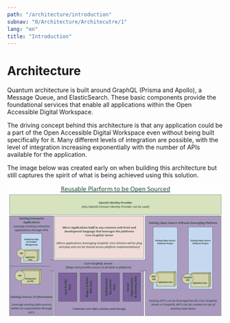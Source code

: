 ```yaml
---
path: "/architecture/introduction"
subnav: "0/Architecture/Architecutre/1"
lang: "en"
title: "Introduction"
---
```


<helmet>
<title> Architecture - Introduction </title>
</helmet>

# Architecture

Quantum architecture is built around GraphQL (Prisma and Apollo), a Message Queue, and ElasticSearch.  These basic components provide the foundational services that enable all applications within the Open Accessible Digital Workspace.

The driving concept behind this architecture is that any application could be a part of the Open Accessible Digital Workspace even without being built specifically for it.  Many different levels of integration are possible, with the level of integration increasing exponentially with the number of APIs available for the application.

The image below was created early on when building this architecture but still captures the spirit of what is being achieved using this solution. 

![OADW Platform Idea](../../../img/architecture/Solution-architecture.png)
